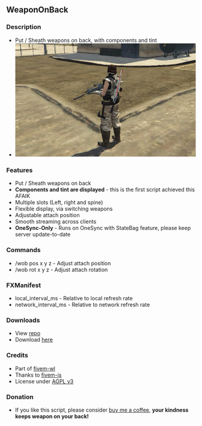 ## WeaponOnBack

### Description
- Put / Sheath weapons on back, with components and tint
- ![cover](assets/cover.jpeg)

### Features
- Put / Sheath weapons on back
- **Components and tint are displayed** - this is the first script achieved this AFAIK 
- Multiple slots (Left, right and spine)
- Flexible display, via switching weapons
- Adjustable attach position
- Smooth streaming across clients
- **OneSync-Only** - Runs on OneSync with StateBag feature, please keep server update-to-date

### Commands
- /wob pos x y z - Adjust attach position
- /wob rot x y z - Adjust attach rotation

### FXManifest
- local_interval_ms - Relative to local refresh rate
- network_interval_ms - Relative to network refresh rate

### Downloads
- View [repo](https://github.com/fivem-wl/future-world/tree/master/projects/weapon-on-back)
- Download [here](https://github.com/fivem-wl/future-world/releases)

### Credits
- Part of [fivem-wl](https://github.com/fivem-wl)
- Thanks to [fivem-js](https://github.com/d0p3t/fivem-js)
- License under [AGPL v3](https://github.com/fivem-wl/WeaponOnBack/blob/master/LICENSE)

### Donation
- If you like this script, please consider [buy me a coffee](https://www.paypal.com/donate/?business=2HDU7MFHLCBTY&currency_code=USD), **your kindness keeps weapon on your back!**
